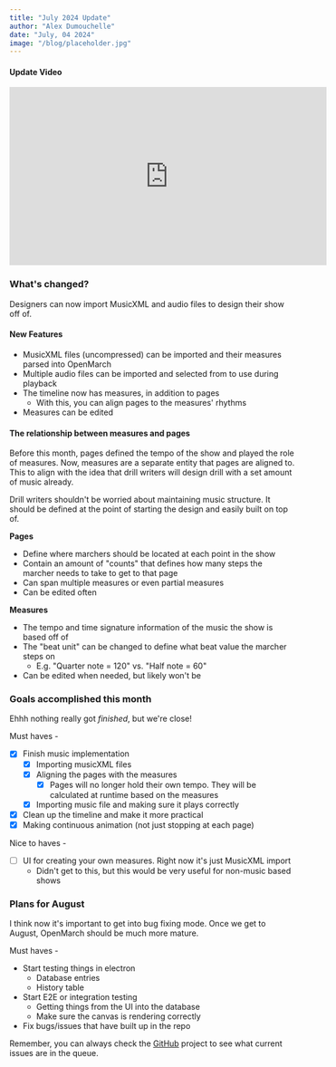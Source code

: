 ```yaml
---
title: "July 2024 Update"
author: "Alex Dumouchelle"
date: "July, 04 2024"
image: "/blog/placeholder.jpg"
---
```


#### Update Video

<iframe width="560" height="315" src="https://www.youtube.com/embed/C71E3LK9m2c?si=vwRRck-Ejq8MYJ7d" title="YouTube video player" frameborder="0" allow="accelerometer; autoplay; clipboard-write; encrypted-media; gyroscope; picture-in-picture; web-share" referrerpolicy="strict-origin-when-cross-origin" allowfullscreen></iframe>

<br/>

### What's changed?

Designers can now import MusicXML and audio files to design their show off of.

#### New Features

- MusicXML files (uncompressed) can be imported and their measures parsed into OpenMarch
- Multiple audio files can be imported and selected from to use during playback
- The timeline now has measures, in addition to pages
  - With this, you can align pages to the measures' rhythms
- Measures can be edited

#### The relationship between measures and pages

Before this month, pages defined the tempo of the show and played the role of measures.
Now, measures are a separate entity that pages are aligned to.
This to align with the idea that drill writers will design drill with a set amount of music already.

Drill writers shouldn't be worried about maintaining music structure.
It should be defined at the point of starting the design and easily built on top of.

**Pages**

- Define where marchers should be located at each point in the show
- Contain an amount of "counts" that defines how many steps the marcher needs to take to get to that page
- Can span multiple measures or even partial measures
- Can be edited often

**Measures**

- The tempo and time signature information of the music the show is based off of
- The "beat unit" can be changed to define what beat value the marcher steps on
  - E.g. "Quarter note = 120" vs. "Half note = 60"
- Can be edited when needed, but likely won't be

### Goals accomplished this month

Ehhh nothing really got _finished_, but we're close!

Must haves -

- [x] Finish music implementation
  - [x] Importing musicXML files
  - [x] Aligning the pages with the measures
    - [x] Pages will no longer hold their own tempo. They will be calculated at runtime based on the measures
  - [x] Importing music file and making sure it plays correctly
- [x] Clean up the timeline and make it more practical
- [x] Making continuous animation (not just stopping at each page)

Nice to haves -

- [ ] UI for creating your own measures. Right now it's just MusicXML import
  - Didn't get to this, but this would be very useful for non-music based shows

### Plans for August

I think now it's important to get into bug fixing mode.
Once we get to August, OpenMarch should be much more mature.

Must haves -

- Start testing things in electron
  - Database entries
  - History table
- Start E2E or integration testing
  - Getting things from the UI into the database
  - Make sure the canvas is rendering correctly
- Fix bugs/issues that have built up in the repo

Remember, you can always check the [GitHub](https://github.com/AlexDumo/OpenMarch) project to see what current issues are in the queue.
